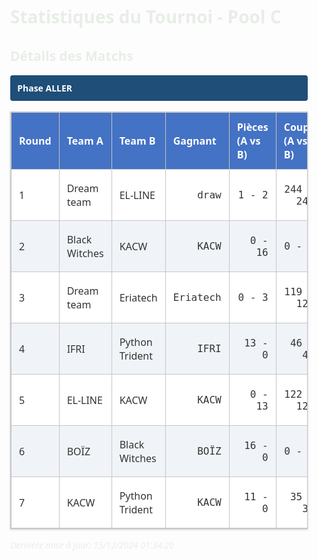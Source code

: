 <style>
            .tournament-stats {
                font-family: 'Segoe UI', system-ui, sans-serif;
                max-width: 1200px;
                margin: 2em auto;
                padding: 0 1em;
                color:rgb(232, 238, 231);
            }
            .stats-section { 
                margin-bottom: 2em; 
            }
            .phase-header {
                background: #1f4e79;
                color: white;
                padding: 0.8em;
                margin: 1.2em 0;
                font-weight: 600;
                border-radius: 4px;
            }
            table {
                width: 100%;
                border-collapse: collapse;
                margin: 1em 0;
                box-shadow: 0 1px 3px rgba(0,0,0,0.2);
                border: 1px solid #c6c6c6;
            }
            th, td {
                padding: 12px;
                text-align: left;
                border: 1px solid #c6c6c6;
            }
            th { 
                background: #4472c4;
                color: white;
                font-weight: 600;
                position: sticky;
                top: 0;
            }
            tr { background: white; color: #333333;}
            tr:nth-child(even) { background: #f0f4f8;
            color: #333333; }
            tr:hover { 
                background: #d9e2f3;
                color: #1f4e79;
                font-weight: 500;
            }
            td:hover {
                background: #b4c7e7;
                color: #1f4e79;
                font-weight: 600;
            }
            .summary-card {
                background: #f5f9fe;
                border-radius: 8px;
                padding: 1.2em;
                margin: 1em 0;
                box-shadow: 0 2px 4px rgba(0,0,0,0.1);
                border: 1px solid #c6c6c6;
            }
            /* Style spécifique pour les cellules numériques */
            td:nth-child(4), 
            td:nth-child(5), 
            td:nth-child(6),
            td:nth-child(7) {
                text-align: right;
                font-family: 'Consolas', monospace;
            }
        </style>
<div class='tournament-stats'>

# Statistiques du Tournoi - Pool C

## Détails des Matchs


<div class='phase-header'>Phase ALLER</div>

| Round | Team A | Team B | Gagnant | Pièces (A vs B) | Coups (A vs B) | Temps (A vs B) : ms | Raison |
|-------|---------|---------|----------|--------------|-------------|-------------|---------|
| 1 | Dream team | EL-LINE | draw | 1 - 2 | 244 - 246 | 491.141 - 490.598 | draw_few_pieces |
| 2 | Black Witches | KACW | KACW | 0 - 16 | 0 - 0 | 500.000 - 500.000 | Forfeit of Black Witches |
| 3 | Dream team | Eriatech | Eriatech | 0 - 3 | 119 - 120 | 494.028 - 494.519 | no_soldiers |
| 4 | IFRI | Python Trident | IFRI | 13 - 0 | 46 - 42 | 461.189 - 498.789 | no_soldiers |
| 5 | EL-LINE | KACW | KACW | 0 - 13 | 122 - 125 | 496.870 - 483.345 | no_soldiers |
| 6 | BOÏZ | Black Witches | BOÏZ | 16 - 0 | 0 - 0 | 500.000 - 500.000 | Forfeit of Black Witches |
| 7 | KACW | Python Trident | KACW | 11 - 0 | 35 - 31 | 496.234 - 498.881 | no_soldiers |


_Dernière mise à jour: 15/12/2024 01:34:20_
</div>